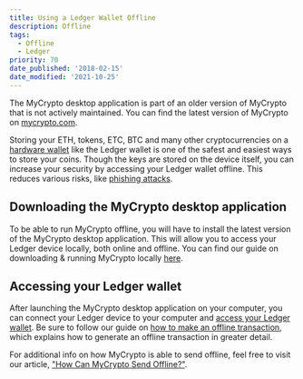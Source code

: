 ```yaml
---
title: Using a Ledger Wallet Offline
description: Offline
tags:
  - Offline
  - Ledger
priority: 70
date_published: '2018-02-15'
date_modified: '2021-10-25'
---
```


<Alert label="The desktop application is not actively maintained.">

The MyCrypto desktop application is part of an older version of MyCrypto that is not actively maintained. You can find the latest version of MyCrypto on [mycrypto.com](https://mycrypto.com/).

</Alert>

Storing your ETH, tokens, ETC, BTC and many other cryptocurrencies on a [hardware wallet](/staying-safe/hardware-wallet-recommendations) like the Ledger wallet is one of the safest and easiest ways to store your coins. Though the keys are stored on the device itself, you can increase your security by accessing your Ledger wallet offline. This reduces various risks, like [phishing attacks](/staying-safe/common-scams/common-scams-overview).

## Downloading the MyCrypto desktop application

To be able to run MyCrypto offline, you will have to install the latest version of the MyCrypto desktop application. This will allow you to access your Ledger device locally, both online and offline. You can find our guide on downloading & running MyCrypto locally [here](/how-to/offline/how-to-run-mycrypto-offline-and-locally).

## Accessing your Ledger wallet

After launching the MyCrypto desktop application on your computer, you can connect your Ledger device to your computer and [access your Ledger wallet](/how-to/migrating/moving-from-mycrypto-to-ledger). Be sure to follow our guide on [how to make an offline transaction](/how-to/sending/how-to-make-an-offline-transaction), which explains how to generate an offline transaction in greater detail.

For additional info on how MyCrypto is able to send offline, feel free to visit our article, ["How Can MyCrypto Send Offline?"](/how-to/sending/how-to-make-an-offline-transaction).
